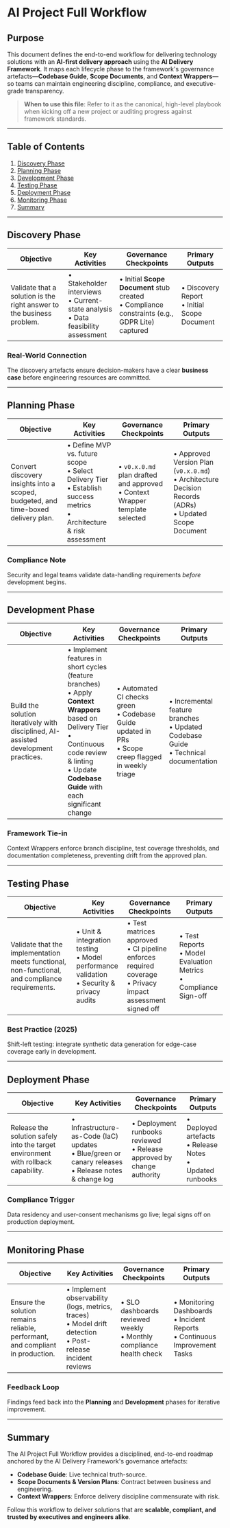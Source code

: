 # AI Project Full Workflow

## Purpose
This document defines the end-to-end workflow for delivering technology solutions with an **AI-first delivery approach** using the **AI Delivery Framework**. It maps each lifecycle phase to the framework's governance artefacts—**Codebase Guide**, **Scope Documents**, and **Context Wrappers**—so teams can maintain engineering discipline, compliance, and executive-grade transparency.

> **When to use this file**: Refer to it as the canonical, high-level playbook when kicking off a new project or auditing progress against framework standards.

---

## Table of Contents
1. [Discovery Phase](#discovery-phase)
2. [Planning Phase](#planning-phase)
3. [Development Phase](#development-phase)
4. [Testing Phase](#testing-phase)
5. [Deployment Phase](#deployment-phase)
6. [Monitoring Phase](#monitoring-phase)
7. [Summary](#summary)

---

## Discovery Phase

| Objective | Key Activities | Governance Checkpoints | Primary Outputs |
|-----------|----------------|------------------------|-----------------|
| Validate that a solution is the right answer to the business problem. | • Stakeholder interviews<br>• Current-state analysis<br>• Data feasibility assessment | • Initial **Scope Document** stub created<br>• Compliance constraints (e.g., GDPR Lite) captured | • Discovery Report<br>• Initial Scope Document |

### Real-World Connection
The discovery artefacts ensure decision-makers have a clear **business case** before engineering resources are committed.

---

## Planning Phase

| Objective | Key Activities | Governance Checkpoints | Primary Outputs |
|-----------|----------------|------------------------|-----------------|
| Convert discovery insights into a scoped, budgeted, and time-boxed delivery plan. | • Define MVP vs. future scope<br>• Select Delivery Tier<br>• Establish success metrics<br>• Architecture & risk assessment | • `v0.x.0.md` plan drafted and approved<br>• Context Wrapper template selected | • Approved Version Plan (`v0.x.0.md`)<br>• Architecture Decision Records (ADRs)<br>• Updated Scope Document |

### Compliance Note
Security and legal teams validate data-handling requirements _before_ development begins.

---

## Development Phase

| Objective | Key Activities | Governance Checkpoints | Primary Outputs |
|-----------|----------------|------------------------|-----------------|
| Build the solution iteratively with disciplined, AI-assisted development practices. | • Implement features in short cycles (feature branches)<br>• Apply **Context Wrappers** based on Delivery Tier<br>• Continuous code review & linting<br>• Update **Codebase Guide** with each significant change | • Automated CI checks green<br>• Codebase Guide updated in PRs<br>• Scope creep flagged in weekly triage | • Incremental feature branches<br>• Updated Codebase Guide<br>• Technical documentation |

### Framework Tie-in
Context Wrappers enforce branch discipline, test coverage thresholds, and documentation completeness, preventing drift from the approved plan.

---

## Testing Phase

| Objective | Key Activities | Governance Checkpoints | Primary Outputs |
|-----------|----------------|------------------------|-----------------|
| Validate that the implementation meets functional, non-functional, and compliance requirements. | • Unit & integration testing<br>• Model performance validation<br>• Security & privacy audits | • Test matrices approved<br>• CI pipeline enforces required coverage<br>• Privacy impact assessment signed off | • Test Reports<br>• Model Evaluation Metrics<br>• Compliance Sign-off |

### Best Practice (2025)
Shift-left testing: integrate synthetic data generation for edge-case coverage early in development.

---

## Deployment Phase

| Objective | Key Activities | Governance Checkpoints | Primary Outputs |
|-----------|----------------|------------------------|-----------------|
| Release the solution safely into the target environment with rollback capability. | • Infrastructure-as-Code (IaC) updates<br>• Blue/green or canary releases<br>• Release notes & change log | • Deployment runbooks reviewed<br>• Release approved by change authority | • Deployed artefacts<br>• Release Notes<br>• Updated runbooks |

### Compliance Trigger
Data residency and user-consent mechanisms go live; legal signs off on production deployment.

---

## Monitoring Phase

| Objective | Key Activities | Governance Checkpoints | Primary Outputs |
|-----------|----------------|------------------------|-----------------|
| Ensure the solution remains reliable, performant, and compliant in production. | • Implement observability (logs, metrics, traces)<br>• Model drift detection<br>• Post-release incident reviews | • SLO dashboards reviewed weekly<br>• Monthly compliance health check | • Monitoring Dashboards<br>• Incident Reports<br>• Continuous Improvement Tasks |

### Feedback Loop
Findings feed back into the **Planning** and **Development** phases for iterative improvement.

---

## Summary
The AI Project Full Workflow provides a disciplined, end-to-end roadmap anchored by the AI Delivery Framework's governance artefacts:

- **Codebase Guide**: Live technical truth-source.
- **Scope Documents & Version Plans**: Contract between business and engineering.
- **Context Wrappers**: Enforce delivery discipline commensurate with risk.

Follow this workflow to deliver solutions that are **scalable, compliant, and trusted by executives and engineers alike**. 
